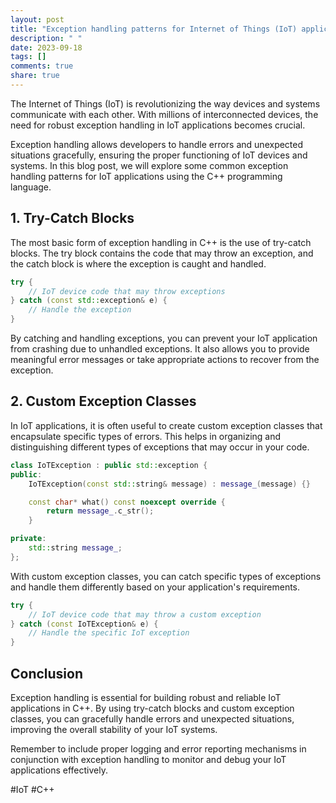 ```yaml
---
layout: post
title: "Exception handling patterns for Internet of Things (IoT) applications in C++"
description: " "
date: 2023-09-18
tags: []
comments: true
share: true
---
```


The Internet of Things (IoT) is revolutionizing the way devices and systems communicate with each other. With millions of interconnected devices, the need for robust exception handling in IoT applications becomes crucial.

Exception handling allows developers to handle errors and unexpected situations gracefully, ensuring the proper functioning of IoT devices and systems. In this blog post, we will explore some common exception handling patterns for IoT applications using the C++ programming language.

## 1. Try-Catch Blocks

The most basic form of exception handling in C++ is the use of try-catch blocks. The try block contains the code that may throw an exception, and the catch block is where the exception is caught and handled.

```cpp
try {
    // IoT device code that may throw exceptions
} catch (const std::exception& e) {
    // Handle the exception
}
```

By catching and handling exceptions, you can prevent your IoT application from crashing due to unhandled exceptions. It also allows you to provide meaningful error messages or take appropriate actions to recover from the exception.

## 2. Custom Exception Classes

In IoT applications, it is often useful to create custom exception classes that encapsulate specific types of errors. This helps in organizing and distinguishing different types of exceptions that may occur in your code.

```cpp
class IoTException : public std::exception {
public:
    IoTException(const std::string& message) : message_(message) {}

    const char* what() const noexcept override {
        return message_.c_str();
    }

private:
    std::string message_;
};
```

With custom exception classes, you can catch specific types of exceptions and handle them differently based on your application's requirements.

```cpp
try {
    // IoT device code that may throw a custom exception
} catch (const IoTException& e) {
    // Handle the specific IoT exception
}
```

## Conclusion

Exception handling is essential for building robust and reliable IoT applications in C++. By using try-catch blocks and custom exception classes, you can gracefully handle errors and unexpected situations, improving the overall stability of your IoT systems.

Remember to include proper logging and error reporting mechanisms in conjunction with exception handling to monitor and debug your IoT applications effectively.

#IoT #C++